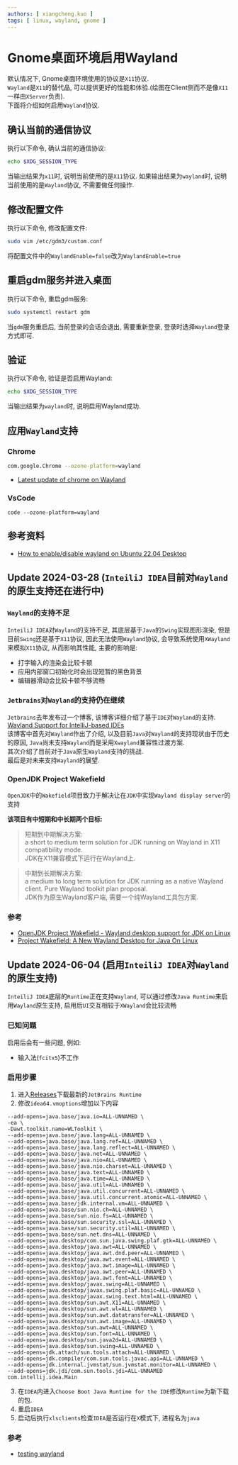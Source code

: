 ```yaml
---
authors: [ xiangcheng.kuo ]
tags: [ linux, wayland, gnome ]
---
```


# Gnome桌面环境启用Wayland

默认情况下, Gnome桌面环境使用的协议是`X11`协议. <br/>
`Wayland`是`X11`的替代品, 可以提供更好的性能和体验.(绘图在Client侧而不是像`X11`一样由`XServer`负责).<br/>
下面将介绍如何启用`Wayland`协议.

<!--truncate-->

## 确认当前的通信协议

执行以下命令, 确认当前的通信协议:

```bash
echo $XDG_SESSION_TYPE
```

当输出结果为`x11`时, 说明当前使用的是`X11`协议.
如果输出结果为`wayland`时, 说明当前使用的是`Wayland`协议, 不需要做任何操作.

## 修改配置文件

执行以下命令, 修改配置文件:

```bash
sudo vim /etc/gdm3/custom.conf
```

将配置文件中的`WaylandEnable=false`改为`WaylandEnable=true`

## 重启gdm服务并进入桌面

执行以下命令, 重启gdm服务:

```bash
sudo systemctl restart gdm
```

当`gdm`服务重启后, 当前登录的会话会退出, 需要重新登录, 登录时选择`Wayland`登录方式即可.

## 验证

执行以下命令, 验证是否启用Wayland:

```bash
echo $XDG_SESSION_TYPE
```

当输出结果为`wayland`时, 说明启用Wayland成功.

## 应用`Wayland`支持

### Chrome

```bash
com.google.Chrome --ozone-platform=wayland
```

- [Latest update of chrome on Wayland](https://www.reddit.com/r/linux/comments/1c63fgz/latest_update_of_chrome_on_wayland/)

### VsCode

```
code --ozone-platform=wayland
```

## 参考资料

- [How to enable/disable wayland on Ubuntu 22.04 Desktop](https://linuxconfig.org/how-to-enable-disable-wayland-on-ubuntu-22-04-desktop)

## Update 2024-03-28 (`InteiliJ IDEA`目前对`Wayland`的原生支持还在进行中)

### `Wayland`的支持不足

`InteiliJ IDEA`对`Wayland`的支持不足, 其底层基于`Java`的`Swing`实现图形渲染, 但是目前`Swing`还是基于`X11`协议, 因此无法使用`Wayland`协议,
会导致系统使用`XWayland`来模拟`X11`协议, 从而影响其性能,
主要的影响是:
- 打字输入的渲染会比较卡顿
- 应用内部窗口初始化时会出现短暂的黑色背景
- 编辑器滑动会比较卡顿不够流畅

### `Jetbrains`对`Wayland`的支持仍在继续

`Jetbrains`去年发布过一个博客, 该博客详细介绍了基于`IDE`对`Wayland`的支持.<br/>
[Wayland Support for IntelliJ-based IDEs](https://blog.jetbrains.com/platform/2023/08/wayland-support/)<br/>
该博客中首先对`Wayland`作出了介绍, 以及目前`Java`对`Wayland`的支持现状由于历史的原因, `Java`尚未支持`Wayland`而是采用`Xwayland`兼容性过渡方案.<br/>
其次介绍了目前对于`Java`原生`Wayland`支持的挑战.<br/>
最后是对未来支持`Wayland`的展望.<br/>

### OpenJDK Project Wakefield

`OpenJDK`中的`Wakefield`项目致力于解决让在`JDK`中实现`Wayland display server`的支持<br/>

**该项目有中短期和中长期两个目标:**

> 短期到中期解决方案:<br/>
> a short to medium term solution for JDK running on Wayland in X11 compatibility mode.<br/>
> JDK在X11兼容模式下运行在Wayland上.<br/>

> 中期到长期解决方案:<br/>
> a medium to long term solution for JDK running as a native Wayland client. Pure Wayland toolkit plan proposal.<br/>
> JDK作为原生Wayland客户端, 需要一个纯Wayland工具包方案.<br/>

### 参考

- [OpenJDK Project Wakefield - Wayland desktop support for JDK on Linux](https://wiki.openjdk.org/display/wakefield)
- [Project Wakefield: A New Wayland Desktop for Java On Linux](https://cr.openjdk.org/~prr/javaone/2022/wakefield/wakefield_bof.pdf)

## Update 2024-06-04 (启用`InteiliJ IDEA`对`Wayland`的原生支持)

`InteiliJ IDEA`底层的`Runtime`正在支持`Wayland`, 可以通过修改`Java Runtime`来启用`Wayland`原生支持, 启用后`UI`交互相较于`XWayland`会比较流畅

### 已知问题

启用后会有一些问题, 例如:

- 输入法(`fcitx5`)不工作

### 启用步骤

1. 进入[Releases](https://github.com/JetBrains/JetBrainsRuntime/releases)下载最新的`JetBrains Runtime`
2. 修改`idea64.vmoptions`增加以下内容
```
--add-opens=java.base/java.io=ALL-UNNAMED \
-ea \
-Dawt.toolkit.name=WLToolkit \
--add-opens=java.base/java.lang=ALL-UNNAMED \
--add-opens=java.base/java.lang.ref=ALL-UNNAMED \
--add-opens=java.base/java.lang.reflect=ALL-UNNAMED \
--add-opens=java.base/java.net=ALL-UNNAMED \
--add-opens=java.base/java.nio=ALL-UNNAMED \
--add-opens=java.base/java.nio.charset=ALL-UNNAMED \
--add-opens=java.base/java.text=ALL-UNNAMED \
--add-opens=java.base/java.time=ALL-UNNAMED \
--add-opens=java.base/java.util=ALL-UNNAMED \
--add-opens=java.base/java.util.concurrent=ALL-UNNAMED \
--add-opens=java.base/java.util.concurrent.atomic=ALL-UNNAMED \
--add-opens=java.base/jdk.internal.vm=ALL-UNNAMED \
--add-opens=java.base/sun.nio.ch=ALL-UNNAMED \
--add-opens=java.base/sun.nio.fs=ALL-UNNAMED \
--add-opens=java.base/sun.security.ssl=ALL-UNNAMED \
--add-opens=java.base/sun.security.util=ALL-UNNAMED \
--add-opens=java.base/sun.net.dns=ALL-UNNAMED \
--add-opens=java.desktop/com.sun.java.swing.plaf.gtk=ALL-UNNAMED \
--add-opens=java.desktop/java.awt=ALL-UNNAMED \
--add-opens=java.desktop/java.awt.dnd.peer=ALL-UNNAMED \
--add-opens=java.desktop/java.awt.event=ALL-UNNAMED \
--add-opens=java.desktop/java.awt.image=ALL-UNNAMED \
--add-opens=java.desktop/java.awt.peer=ALL-UNNAMED \
--add-opens=java.desktop/java.awt.font=ALL-UNNAMED \
--add-opens=java.desktop/javax.swing=ALL-UNNAMED \
--add-opens=java.desktop/javax.swing.plaf.basic=ALL-UNNAMED \
--add-opens=java.desktop/javax.swing.text.html=ALL-UNNAMED \
--add-opens=java.desktop/sun.awt.X11=ALL-UNNAMED \
--add-opens=java.desktop/sun.awt.wl=ALL-UNNAMED \
--add-opens=java.desktop/sun.awt.datatransfer=ALL-UNNAMED \
--add-opens=java.desktop/sun.awt.image=ALL-UNNAMED \
--add-opens=java.desktop/sun.awt=ALL-UNNAMED \
--add-opens=java.desktop/sun.font=ALL-UNNAMED \
--add-opens=java.desktop/sun.java2d=ALL-UNNAMED \
--add-opens=java.desktop/sun.swing=ALL-UNNAMED \
--add-opens=jdk.attach/sun.tools.attach=ALL-UNNAMED \
--add-opens=jdk.compiler/com.sun.tools.javac.api=ALL-UNNAMED \
--add-opens=jdk.internal.jvmstat/sun.jvmstat.monitor=ALL-UNNAMED \
--add-opens=jdk.jdi/com.sun.tools.jdi=ALL-UNNAMED com.intellij.idea.Main
```
3. 在`IDEA`内进入`Choose Boot Java Runtime for the IDE`修改`Runtime`为新下载的包.
4. 重启`IDEA`
5. 启动后执行`xlsclients`检查`IDEA`是否运行在`X`模式下, 进程名为`java`


### 参考

- [testing wayland](https://github.com/JetBrains/JetBrainsRuntime/issues/242)